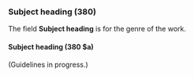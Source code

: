 ### Subject heading (380)

The field **Subject heading** is for the genre of the work.

#### Subject heading (380 $a)

(Guidelines in progress.)
